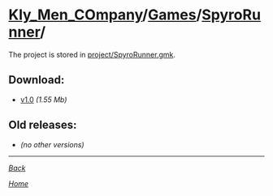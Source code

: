 ﻿# [Kly_Men_COmpany](https://github.com/aleksusklim/Kly_Men_COmpany "Kly_Men_COmpany")/[Games](https://github.com/aleksusklim/Kly_Men_COmpany/tree/master/Games "Kly_Men_COmpany/Games/")/[SpyroRunner](https://github.com/aleksusklim/SpyroRunner "Kly_Men_COmpany/Games/SpyroRunner/")/

The project is stored in [project/SpyroRunner.gmk](./project/SpyroRunner.gmk).

## Download:

- [v1.0](http://klimaleksus.narod.ru/Files/smt/SpyroRunner1V0.rar) _(1.55 Mb)_

## Old releases:

- _(no other versions)_

---

_[Back](https://github.com/aleksusklim/Kly_Men_COmpany/tree/master/Games "Kly_Men_COmpany/Games/")_

_[Home](https://github.com/aleksusklim/Kly_Men_COmpany "Kly_Men_COmpany")_

